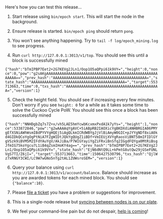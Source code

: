 
Here's how you can test this release...

1. Start release using `bin/epoch start`. This will start the node in the background. 

2. Ensure release is started. `bin/epoch ping` should return `pong`.

3. You won't see anything happening. Try to `tail -f log/epoch_mining.log` to see progress.

4. Run `curl http://127.0.0.1:3013/v1/top`. You should see this until a block is successfully mined

```{"hash":"bTmIPBP7Eet2+2G7KEVg2JLn1/Oop1O5aQPpi61k9VY=","height":0,"nonce":0,"pow":"g2sAKgAAAAAAAAAAAAAAAAAAAAAAAAAAAAAAAAAAAAAAAAAAAAAAAAAAAAAAAA==","prev_hash":"AAAAAAAAAAAAAAAAAAAAAAAAAAAAAAAAAAAAAAAAAAA=","state_hash":"AAAAAAAAAAAAAAAAAAAAAAAAAAAAAAAAAAAAAAAAAAA=","target":553713663,"time":0,"txs_hash":"AAAAAAAAAAAAAAAAAAAAAAAAAAAAAAAAAAAAAAAAAAA=","version":1}```

5. Check the height field. You should see if increasing every few minutes. Don't worry if you see `height: 0` for a while as it takes some time to solve the Cuckoo Cycle PoW. You should see this once a block has been successfully mined

```{"hash":"NNHDgbZq7s7Z+x/vh5LAE5hmYcwbKcxmxPxdA1k7yYs=","height":1,"nonce":533872846,"pow":"g2wAAAAqYgAVC+5iABpRB2IAOXicYgBKDXdiANHBRGIA06PMYgEfXSNiAWhWsmIBdPYVYgHQEj5iAgQLkmICRdWBYgJjVlBiAmyW0GIC+pJYYgNDf8xiA0kd4GIDkQCoYgOgPtNiA7FZgWIDtJQkYgQUgZ1iBDf+VmIEUjXVYgRaosViBNT58mIFIDlGYgVSzk9iBVM5M2IFdYAuYgV/AkJiBa/P7WIGYayiYgZiFRxiBnSfq2IGgdFQYga0MtRiBsgJfmIG75koYgcu7L1iB4qZsmIHoKY4ag==","prev_hash":"bTmIPBP7Eet2+2G7KEVg2JLn1/Oop1O5aQPpi61k9VY=","state_hash":"EjN6dNtQ9LL+kPmtG8utQw29jGSeFUNLVgS7TI/Z6jI=","target":553713663,"time":1506427530796,"txs_hash":"QjlWz7xRNGY3CWI/LC9W7wGNo5nTg2tAL1ZUWsroSEM=","version":1}```

6. Query your balance using `curl http://127.0.0.1:3013/v1/account/balance`. Balance should increase as you are awarded tokens for each mined block. You should see `{"balance":10}`.

7. Please [file a ticket](https://github.com/aeternity/epoch/issues) you have a problem or suggestions for improvement.
 
8. This is a single-node release but [syncing between nodes is on our plate](https://github.com/aeternity/epoch/milestone/3).

9. We feel your command-line pain but do not despair, [help is coming](https://github.com/aeternity/epoch-ui)!
